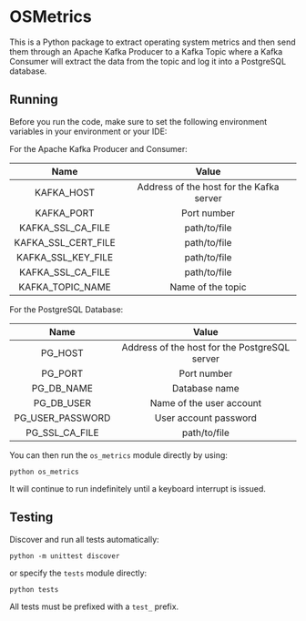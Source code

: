 # OSMetrics
This is a Python package to extract operating
system metrics and then send them through an
Apache Kafka Producer to a Kafka Topic where
a Kafka Consumer will extract the data from the
topic and log it into a PostgreSQL database.

## Running
Before you run the code, make sure to set the
following environment variables in your
environment or your IDE:

For the Apache Kafka Producer and Consumer:

Name          | Value
:---: |:---:
KAFKA_HOST | Address of the host for the Kafka server
KAFKA_PORT | Port number
KAFKA_SSL_CA_FILE | path/to/file 
KAFKA_SSL_CERT_FILE | path/to/file 
KAFKA_SSL_KEY_FILE | path/to/file 
KAFKA_SSL_CA_FILE | path/to/file 
KAFKA_TOPIC_NAME| Name of the topic

For the PostgreSQL Database:

Name        | Value
:---: |:---:
PG_HOST | Address of the host for the PostgreSQL server
PG_PORT | Port number
PG_DB_NAME | Database name
PG_DB_USER | Name of the user account
PG_USER_PASSWORD | User account password
PG_SSL_CA_FILE | path/to/file
  

You can then run the `os_metrics` module directly
by using:
```
python os_metrics
```
It will continue to run indefinitely until a
keyboard interrupt is issued.

## Testing
Discover and run all tests automatically:
```
python -m unittest discover
```
or specify the `tests` module directly:
```
python tests
```
All tests must be prefixed with a `test_`
prefix.
